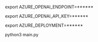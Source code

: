 export AZURE_OPENAI_ENDPOINT=******

export AZURE_OPENAI_API_KEY=******

export AZURE_DEPLOYMENT=******

python3 main.py

